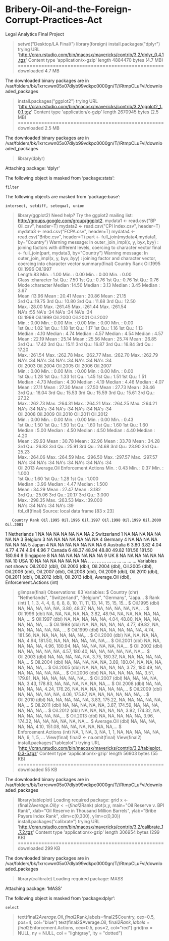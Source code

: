 # Bribery-Oil-and-the-Foreign-Corrupt-Practices-Act
Legal Analytics Final Project
> setwd("Desktop/LA Final/")
> library(foreign)
> install.packages("dplyr")
trying URL 'http://cran.rstudio.com/bin/macosx/mavericks/contrib/3.2/dplyr_0.4.1.tgz'
Content type 'application/x-gzip' length 4884470 bytes (4.7 MB)
==================================================
downloaded 4.7 MB


The downloaded binary packages are in
	/var/folders/bk/1xrrcvwn05x07dlyb99vdkpc0000gn/T//RtmpCLuFvl/downloaded_packages
> install.packages("ggplot2")
trying URL 'http://cran.rstudio.com/bin/macosx/mavericks/contrib/3.2/ggplot2_1.0.1.tgz'
Content type 'application/x-gzip' length 2670945 bytes (2.5 MB)
==================================================
downloaded 2.5 MB


The downloaded binary packages are in
	/var/folders/bk/1xrrcvwn05x07dlyb99vdkpc0000gn/T//RtmpCLuFvl/downloaded_packages
> library(dplyr)

Attaching package: ‘dplyr’

The following object is masked from ‘package:stats’:

    filter

The following objects are masked from ‘package:base’:

    intersect, setdiff, setequal, union

> library(ggplot2)
Need help? Try the ggplot2 mailing list: http://groups.google.com/group/ggplot2.
> mydata1 <- read.csv("BP Oil.csv", header=T)
> mydata2 <- read.csv("CPI Index.csv", header=T)
> mydata3 <- read.csv("FCPA.csv", header=T)
> mydata4 <- read.csv("Bribe.csv", header=T)
> part <- full_join(mydata4,mydata1, by="Country")
Warning message:
In outer_join_impl(x, y, by$x, by$y) :
  joining factors with different levels, coercing to character vector
> final <- full_join(part, mydata3, by="Country")
Warning message:
In outer_join_impl(x, y, by$x, by$y) :
  joining factor and character vector, coercing into character vector
> summary(final)
   Country               Rank          Oil.1995         Oil.1996         Oil.1997     
 Length:83          Min.   : 1.00   Min.   :  0.00   Min.   :  0.00   Min.   :  0.00  
 Class :character   1st Qu.: 7.50   1st Qu.:  0.76   1st Qu.:  0.76   1st Qu.:  0.76  
 Mode  :character   Median :14.50   Median :  3.13   Median :  3.45   Median :  3.67  
                    Mean   :13.96   Mean   : 20.41   Mean   : 20.86   Mean   : 21.15  
                    3rd Qu.:19.75   3rd Qu.: 10.80   3rd Qu.: 11.68   3rd Qu.: 12.50  
                    Max.   :28.00   Max.   :261.45   Max.   :261.44   Max.   :261.54  
                    NA's   :55      NA's   :34       NA's   :34       NA's   :34      
    Oil.1998         Oil.1999         Oil.2000         Oil.2001         Oil.2002     
 Min.   :  0.00   Min.   :  0.00   Min.   :  0.00   Min.   :  0.00   Min.   :  0.00  
 1st Qu.:  1.02   1st Qu.:  1.18   1st Qu.:  1.17   1st Qu.:  1.16   1st Qu.:  1.13  
 Median :  4.10   Median :  4.74   Median :  4.57   Median :  4.54   Median :  4.57  
 Mean   : 22.19   Mean   : 25.14   Mean   : 25.56   Mean   : 25.74   Mean   : 26.85  
 3rd Qu.: 17.42   3rd Qu.: 15.11   3rd Qu.: 16.87   3rd Qu.: 16.84   3rd Qu.: 17.20  
 Max.   :261.54   Max.   :262.78   Max.   :262.77   Max.   :262.70   Max.   :262.79  
 NA's   :34       NA's   :34       NA's   :34       NA's   :34       NA's   :34      
    Oil.2003         Oil.2004         Oil.2005         Oil.2006         Oil.2007     
 Min.   :  0.00   Min.   :  0.00   Min.   :  0.00   Min.   :  0.00   Min.   :  0.00  
 1st Qu.:  1.28   1st Qu.:  1.33   1st Qu.:  1.45   1st Qu.:  1.51   1st Qu.:  1.51  
 Median :  4.73   Median :  4.30   Median :  4.19   Median :  4.46   Median :  4.07  
 Mean   : 27.11   Mean   : 27.30   Mean   : 27.50   Mean   : 27.73   Mean   : 28.46  
 3rd Qu.: 16.04   3rd Qu.: 15.53   3rd Qu.: 15.59   3rd Qu.: 15.61   3rd Qu.: 27.32  
 Max.   :262.73   Max.   :264.31   Max.   :264.21   Max.   :264.25   Max.   :264.21  
 NA's   :34       NA's   :34       NA's   :34       NA's   :34       NA's   :34      
    Oil.2008         Oil.2009         Oil.2010         Oil.2011         Oil.2012     
 Min.   :  0.00   Min.   :  0.00   Min.   :  0.00   Min.   :  0.00   Min.   :  0.43  
 1st Qu.:  1.50   1st Qu.:  1.50   1st Qu.:  1.60   1st Qu.:  1.60   1st Qu.:  1.60  
 Median :  5.00   Median :  4.50   Median :  4.50   Median :  4.40   Median :  4.20  
 Mean   : 29.93   Mean   : 30.78   Mean   : 32.96   Mean   : 33.78   Mean   : 34.28  
 3rd Qu.: 26.83   3rd Qu.: 25.91   3rd Qu.: 24.68   3rd Qu.: 23.90   3rd Qu.: 25.23  
 Max.   :264.06   Max.   :264.59   Max.   :296.50   Max.   :297.57   Max.   :297.57  
 NA's   :34       NA's   :34       NA's   :34       NA's   :34       NA's   :34      
    Oil.2013       Average.Oil     Enforcement.Actions
 Min.   :  0.43   Min.   :  0.37   Min.   : 1.000     
 1st Qu.:  1.60   1st Qu.:  1.28   1st Qu.: 1.000     
 Median :  3.96   Median :  4.47   Median : 1.500     
 Mean   : 34.29   Mean   : 27.47   Mean   : 3.182     
 3rd Qu.: 25.06   3rd Qu.: 20.17   3rd Qu.: 3.000     
 Max.   :298.35   Max.   :263.53   Max.   :39.000     
 NA's   :34       NA's   :34       NA's   :39         
> tbl_df(final)
Source: local data frame [83 x 23]

       Country Rank Oil.1995 Oil.1996 Oil.1997 Oil.1998 Oil.1999 Oil.2000 Oil.2001
1  Netherlands    1       NA       NA       NA       NA       NA       NA       NA
2  Switzerland    1       NA       NA       NA       NA       NA       NA       NA
3      Belgium    3       NA       NA       NA       NA       NA       NA       NA
4      Germany    4       NA       NA       NA       NA       NA       NA       NA
5        Japan    4       NA       NA       NA       NA       NA       NA       NA
6    Australia    6     3.80     3.82     4.04     4.77     4.74     4.94     4.96
7       Canada    6    48.37    48.94    48.80    49.82   181.56   181.50   180.94
8    Singapore    8       NA       NA       NA       NA       NA       NA       NA
9           UK    8       NA       NA       NA       NA       NA       NA       NA
10         USA   10       NA       NA       NA       NA       NA       NA       NA
..         ...  ...      ...      ...      ...      ...      ...      ...      ...
Variables not shown: Oil.2002 (dbl), Oil.2003 (dbl), Oil.2004 (dbl), Oil.2005 (dbl),
  Oil.2006 (dbl), Oil.2007 (dbl), Oil.2008 (dbl), Oil.2009 (dbl), Oil.2010 (dbl),
  Oil.2011 (dbl), Oil.2012 (dbl), Oil.2013 (dbl), Average.Oil (dbl), Enforcement.Actions
  (int)
> glimpse(final)
Observations: 83
Variables:
$ Country             (chr) "Netherlands", "Switzerland", "Belgium", "Germany", "Japa...
$ Rank                (int) 1, 1, 3, 4, 4, 6, 6, 8, 8, 10, 11, 11, 13, 14, 15, 15, 15...
$ Oil.1995            (dbl) NA, NA, NA, NA, NA, 3.80, 48.37, NA, NA, NA, NA, NA, NA, ...
$ Oil.1996            (dbl) NA, NA, NA, NA, NA, 3.82, 48.94, NA, NA, NA, NA, NA, NA, ...
$ Oil.1997            (dbl) NA, NA, NA, NA, NA, 4.04, 48.80, NA, NA, NA, NA, NA, NA, ...
$ Oil.1998            (dbl) NA, NA, NA, NA, NA, 4.77, 49.82, NA, NA, NA, NA, NA, NA, ...
$ Oil.1999            (dbl) NA, NA, NA, NA, NA, 4.74, 181.56, NA, NA, NA, NA, NA, NA,...
$ Oil.2000            (dbl) NA, NA, NA, NA, NA, 4.94, 181.50, NA, NA, NA, NA, NA, NA,...
$ Oil.2001            (dbl) NA, NA, NA, NA, NA, 4.96, 180.94, NA, NA, NA, NA, NA, NA,...
$ Oil.2002            (dbl) NA, NA, NA, NA, NA, 4.57, 180.40, NA, NA, NA, NA, NA, NA,...
$ Oil.2003            (dbl) NA, NA, NA, NA, NA, 3.75, 180.37, NA, NA, NA, NA, NA, NA,...
$ Oil.2004            (dbl) NA, NA, NA, NA, NA, 3.89, 180.04, NA, NA, NA, NA, NA, NA,...
$ Oil.2005            (dbl) NA, NA, NA, NA, NA, 3.72, 180.49, NA, NA, NA, NA, NA, NA,...
$ Oil.2006            (dbl) NA, NA, NA, NA, NA, 3.51, 179.81, NA, NA, NA, NA, NA, NA,...
$ Oil.2007            (dbl) NA, NA, NA, NA, NA, 3.43, 178.83, NA, NA, NA, NA, NA, NA,...
$ Oil.2008            (dbl) NA, NA, NA, NA, NA, 4.24, 176.26, NA, NA, NA, NA, NA, NA,...
$ Oil.2009            (dbl) NA, NA, NA, NA, NA, 4.06, 175.87, NA, NA, NA, NA, NA, NA,...
$ Oil.2010            (dbl) NA, NA, NA, NA, NA, 3.83, 175.22, NA, NA, NA, NA, NA, NA,...
$ Oil.2011            (dbl) NA, NA, NA, NA, NA, 3.87, 174.59, NA, NA, NA, NA, NA, NA,...
$ Oil.2012            (dbl) NA, NA, NA, NA, NA, 3.92, 174.32, NA, NA, NA, NA, NA, NA,...
$ Oil.2013            (dbl) NA, NA, NA, NA, NA, 3.96, 174.32, NA, NA, NA, NA, NA, NA,...
$ Average.Oil         (dbl) NA, NA, NA, NA, NA, 4.10, 151.08, NA, NA, NA, NA, NA, NA,...
$ Enforcement.Actions (int) NA, 1, NA, 3, NA, 1, 1, NA, NA, NA, NA, NA, NA, 9, 1, 5, ...
> View(final)
> final2 <- na.omit(final)
> View(final2)
> install.packages("tableplot")
trying URL 'http://cran.rstudio.com/bin/macosx/mavericks/contrib/3.2/tableplot_0.3-5.tgz'
Content type 'application/x-gzip' length 56903 bytes (55 KB)
==================================================
downloaded 55 KB


The downloaded binary packages are in
	/var/folders/bk/1xrrcvwn05x07dlyb99vdkpc0000gn/T//RtmpCLuFvl/downloaded_packages
> library(tableplot)
Loading required package: grid
> x <- (final2$Average.Oil)
> y <- (final2$Rank)
> plot(x,y, main="Oil Reserve v. BPI Rank", xlab="Oil Reserve in Thousand Million Barrels", ylab="Bribe Payers Index Rank", xlim=c(0,300), ylim=c(0,30))
> install.packages("calibrate")
trying URL 'http://cran.rstudio.com/bin/macosx/mavericks/contrib/3.2/calibrate_1.7.2.tgz'
Content type 'application/x-gzip' length 306954 bytes (299 KB)
==================================================
downloaded 299 KB


The downloaded binary packages are in
	/var/folders/bk/1xrrcvwn05x07dlyb99vdkpc0000gn/T//RtmpCLuFvl/downloaded_packages
> library(calibrate)
Loading required package: MASS

Attaching package: ‘MASS’

The following object is masked from ‘package:dplyr’:

    select

> text(final2$Average.Oil, final2$Rank,labels=final2$Country, cex=0.5, pos=4, col="blue")
> text(final2$Average.Oil, final2$Rank,labels=final2$Enforcement.Actions, cex=0.5, pos=2, col="red")
> grid(nx = NULL, ny = NULL, col = "lightgray", lty = "dotted")

